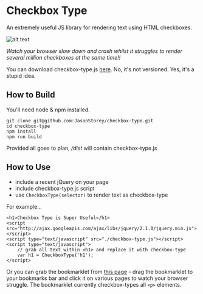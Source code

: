 Checkbox Type
=============

An extremely useful JS library for rendering text using HTML checkboxes.

![alt text](http://jasonstorey.co.uk/checkbox/checkbox-type.png "Checkbox type screenshot")

*Watch your browser slow down and crash whilst it struggles to render several million checkboxes at the same time!!*

You can download checkbox-type.js [here](http://jasonstorey.co.uk/checkbox/checkbox-type.min.js). No, it's not versioned. Yes, it's a stupid idea.

How to Build
------
You'll need node & npm installed.

    git clone git@github.com:JasonStorey/checkbox-type.git
    cd checkbox-type
    npm install
    npm run build

Provided all goes to plan, */dist* will contain checkbox-type.js

How to Use
-------
* include a recent jQuery on your page
* include checkbox-type.js script
* use `CheckboxType(selector)` to render text as checkbox-type

For example...
    
    <h1>Checkbox Type is Super Useful</h1>
    <script src="http://ajax.googleapis.com/ajax/libs/jquery/2.1.0/jquery.min.js"></script>
    <script type="text/javascript" src="./checkbox-type.js"></script>
    <script type="text/javascript">
        // grab all text within <h1> and replace it with checkbox-type
		var h1 = CheckboxType('h1');
	</script>
    
Or you can grab the bookmarklet from [this page](http://jasonstorey.co.uk/checkbox/) - drag the bookmarklet to your bookmarks bar and click it on various pages to watch your browser struggle. The bookmarklet currently checkbox-types all `<p>` elements.

